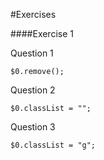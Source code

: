 #Exercises

####Exercise 1

Question 1

	$0.remove();

Question 2

	$0.classList = "";

Question 3

	$0.classList = "g";
